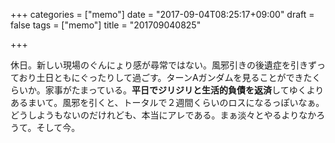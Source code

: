 +++
categories = ["memo"]
date = "2017-09-04T08:25:17+09:00"
draft = false
tags = ["memo"]
title = "201709040825"

+++

休日。新しい現場のぐんにょり感が尋常ではない。風邪引きの後遺症を引きずっており土日ともにぐったりして過ごす。ターンAガンダムを見ることができたくらいか。家事がたまっている。**平日でジリジリと生活的負債を返済**してゆくよりあるまいて。風邪を引くと、トータルで２週間くらいのロスになるっぽいなぁ。どうしようもないのだけれども、本当にアレである。まぁ淡々とやるよりなかろうて。そして今。
